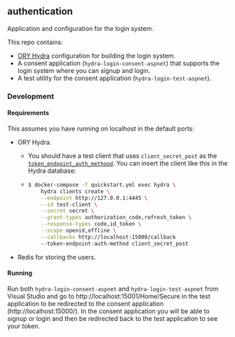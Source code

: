 ## authentication

Application and configuration for the login system.

This repo contains:

- [ORY Hydra](https://github.com/ory/hydra) configuration for building the login system.
- A consent application (`hydra-login-consent-aspnet`) that supports the login system where you can signup and login.
- A test utility for the consent application (`hydra-login-test-aspnet`).

### Development

#### Requirements

This assumes you have running on localhost in the default ports:

- ORY Hydra.

  - You should have a test client that uses `client_secret_post` as the [`token_endpoint_auth_methood`](https://tools.ietf.org/html/rfc7591#section-2). You can insert the client like this in the Hydra database:

  - ```bash
    $ docker-compose -f quickstart.yml exec hydra \
        hydra clients create \
        --endpoint http://127.0.0.1:4445 \
        --id test-client \
        --secret secret \
        --grant-types authorization_code,refresh_token \
        --response-types code,id_token \
        --scope openid,offline \
        --callbacks http://localhost:15000/callback
        --token-endpoint-auth-method client_secret_post
    ```

- Redis for storing the users.

#### Running

Run both `hydra-login-consent-aspnet` and `hydra-login-test-aspnet` from Visual Studio and go to http://localhost:15001/Home/Secure in the test application to be redirected to the consent application (http://localhost:15000/). In the consent application you will be able to signup or login and then be redirected back to the test application to see your token.

